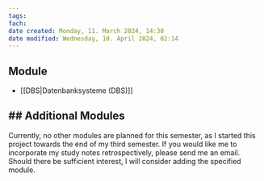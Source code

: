 ```yaml
---
tags: 
fach: 
date created: Monday, 11. March 2024, 14:30
date modified: Wednesday, 10. April 2024, 02:14
---
```


## Module

- [[DBS|Datenbanksysteme (DBS)]]

## ## Additional Modules

Currently, no other modules are planned for this semester, as I started this project towards the end of my third semester. If you would like me to incorporate my study notes retrospectively, please send me an email. Should there be sufficient interest, I will consider adding the specified module.

